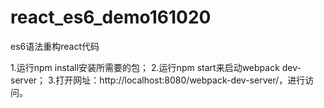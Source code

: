 # react_es6_demo161020
es6语法重构react代码

1.运行npm install安装所需要的包；
2.运行npm start来启动webpack dev-server；
3.打开网址：http://localhost:8080/webpack-dev-server/，进行访问。  
